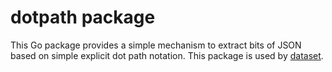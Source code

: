 
# dotpath package

This Go package provides a simple mechanism to extract bits of JSON based on simple explicit dot path notation. This package is used by [dataset](https://github.com/caltechlibrary/dataset).

